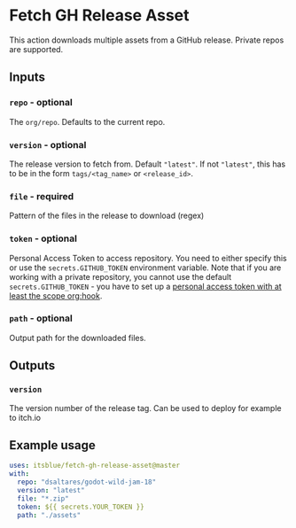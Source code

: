 # Fetch GH Release Asset

This action downloads multiple assets from a GitHub release. Private repos are supported.

## Inputs

### `repo` - optional

The `org/repo`. Defaults to the current repo.

### `version` - optional
The release version to fetch from. Default `"latest"`. If not `"latest"`, this has to be in the form `tags/<tag_name>` or `<release_id>`.

### `file` - required
Pattern of the files in the release to download (regex)

### `token` - optional
Personal Access Token to access repository. You need to either specify this or use the ``secrets.GITHUB_TOKEN`` environment variable. Note that if you are working with a private repository, you cannot use the default ``secrets.GITHUB_TOKEN`` - you have to set up a [personal access token with at least the scope org:hook](https://github.com/dsaltares/fetch-gh-release-asset/issues/10#issuecomment-668665447).

### `path` - optional
Output path for the downloaded files.

## Outputs

### `version`
The version number of the release tag. Can be used to deploy for example to itch.io

## Example usage

```yaml
uses: itsblue/fetch-gh-release-asset@master
with:
  repo: "dsaltares/godot-wild-jam-18"
  version: "latest"
  file: "*.zip"
  token: ${{ secrets.YOUR_TOKEN }}
  path: "./assets"
```
